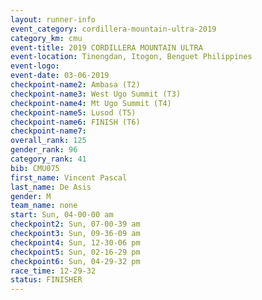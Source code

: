 ```yaml
---
layout: runner-info 
event_category: cordillera-mountain-ultra-2019 
category_km: cmu 
event-title: 2019 CORDILLERA MOUNTAIN ULTRA 
event-location: Tinongdan, Itogon, Benguet Philippines 
event-logo: 
event-date: 03-06-2019 
checkpoint-name2: Ambasa (T2) 
checkpoint-name3: West Ugo Summit (T3) 
checkpoint-name4: Mt Ugo Summit (T4) 
checkpoint-name5: Lusod (T5) 
checkpoint-name6: FINISH (T6) 
checkpoint-name7: 
overall_rank: 125
gender_rank: 96
category_rank: 41
bib: CMU075
first_name: Vincent Pascal
last_name: De Asis
gender: M
team_name: none
start: Sun, 04-00-00 am
checkpoint2: Sun, 07-00-39 am
checkpoint3: Sun, 09-36-09 am
checkpoint4: Sun, 12-30-06 pm
checkpoint5: Sun, 02-16-29 pm
checkpoint6: Sun, 04-29-32 pm
race_time: 12-29-32
status: FINISHER
---
```

